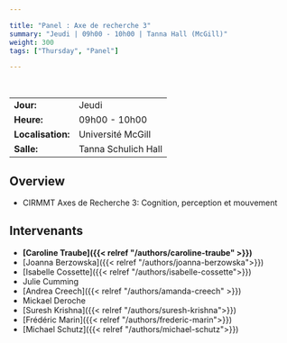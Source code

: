 ```yaml
---

title: "Panel : Axe de recherche 3"
summary: "Jeudi | 09h00 - 10h00 | Tanna Hall (McGill)"
weight: 300
tags: ["Thursday", "Panel"]

---
```


<br>

| | |
| - | - |
| **Jour:** | Jeudi |
| **Heure:** | 09h00 - 10h00 |
| **Localisation:** | Université McGill |
| **Salle:** | Tanna Schulich Hall |

## Overview

- CIRMMT Axes de Recherche 3: Cognition, perception et mouvement

## Intervenants

- **[Caroline Traube]({{< relref "/authors/caroline-traube" >}})**
- [Joanna Berzowska]({{< relref "/authors/joanna-berzowska">}})
- [Isabelle Cossette]({{< relref "/authors/isabelle-cossette">}})
- Julie Cumming
- [Andrea Creech]({{< relref "/authors/amanda-creech" >}})
- Mickael Deroche
- [Suresh Krishna]({{< relref "/authors/suresh-krishna">}})
- [Frédéric Marin]({{< relref "/authors/frederic-marin">}})
- [Michael Schutz]({{< relref "/authors/michael-schutz">}})
<!-- - [Elizabeth Zimmerman]({{< relref "/authors/elizabeth-zimmerman" >}}) -->